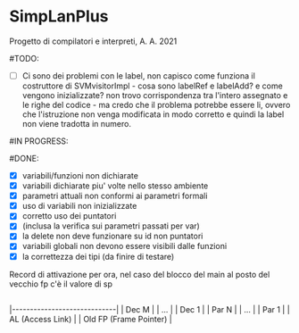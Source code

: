 # SimpLanPlus
Progetto di compilatori e interpreti, A. A. 2021

#TODO: 
   -[ ] Ci sono dei problemi con le label, non capisco come funziona il costruttore di SVMvisitorImpl - cosa sono labelRef e labelAdd? e come vengono inizializzate? non trovo corrispondenza tra l'intero assegnato e le righe del codice - ma credo che il problema potrebbe essere li, ovvero che l'istruzione non venga modificata in modo corretto e quindi la label non viene tradotta in numero.  
   
#IN PROGRESS: 
   
    
#DONE: 
   - [X] variabili/funzioni non dichiarate
   - [x] variabili dichiarate piu' volte nello stesso ambiente 
   - [x] parametri attuali non conformi ai parametri formali 
   - [x] uso di variabili non inizializzate
   - [x] corretto uso dei puntatori
   - [x] (inclusa la verifica sui parametri passati per var)
   - [x] la delete non deve funzionare su id non puntatori
   - [x] variabili globali non devono essere visibili dalle funzioni
   - [x] la correttezza dei tipi (da finire di testare) 

Record di attivazione per ora, nel caso del blocco del main al posto del vecchio fp c'è il valore di sp
##
|-----------------------------|
| Dec M                       |
| ...                         |
| Dec 1                       | 
| Par N                       | 
| ...                         |
| Par 1                       |
| AL (Access Link)            | 
| Old FP (Frame Pointer)      |
